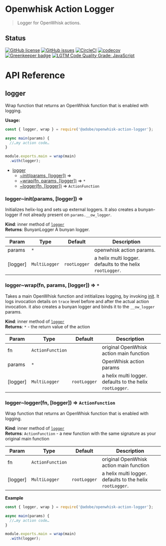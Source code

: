 # Openwhisk Action Logger
> Logger for OpenWhisk actions.

## Status
[![GitHub license](https://img.shields.io/github/license/adobe/openwhisk-action-logger.svg)](https://github.com/adobe/openwhisk-action-logger/blob/master/LICENSE.txt)
[![GitHub issues](https://img.shields.io/github/issues/adobe/openwhisk-action-logger.svg)](https://github.com/adobe/openwhisk-action-logger/issues)
[![CircleCI](https://img.shields.io/circleci/project/github/adobe/openwhisk-action-logger.svg)](https://circleci.com/gh/adobe/openwhisk-action-logger)
[![codecov](https://img.shields.io/codecov/c/github/adobe/openwhisk-action-logger.svg)](https://codecov.io/gh/adobe/openwhisk-action-logger)
[![Greenkeeper badge](https://badges.greenkeeper.io/adobe/openwhisk-action-logger.svg)](https://greenkeeper.io/)
[![LGTM Code Quality Grade: JavaScript](https://img.shields.io/lgtm/grade/javascript/g/adobe/openwhisk-action-logger.svg?logo=lgtm&logoWidth=18)](https://lgtm.com/projects/g/adobe/openwhisk-action-logger)

# API Reference
<a name="module_logger"></a>

## logger
Wrap function that returns an OpenWhisk function that is enabled with logging.

**Usage:**

```js
const { logger, wrap } = require('@adobe/openwhisk-action-logger'};

async main(params) {
  //…my action code…
}

module.exports.main = wrap(main)
  .with(logger);
```


* [logger](#module_logger)
    * [~init(params, [logger])](#module_logger..init) ⇒
    * [~wrap(fn, params, [logger])](#module_logger..wrap) ⇒ <code>\*</code>
    * [~logger(fn, [logger])](#module_logger..logger) ⇒ <code>ActionFunction</code>

<a name="module_logger..init"></a>

### logger~init(params, [logger]) ⇒
Initializes helix-log and sets up external loggers. It also creates a bunyan-logger
if not already present on `params.__ow_logger`.

**Kind**: inner method of [<code>logger</code>](#module_logger)  
**Returns**: BunyanLogger A bunyan logger.  

| Param | Type | Default | Description |
| --- | --- | --- | --- |
| params | <code>\*</code> |  | openwhisk action params. |
| [logger] | <code>MultiLogger</code> | <code>rootLogger</code> | a helix multi logger. defaults to the helix                                            `rootLogger`. |

<a name="module_logger..wrap"></a>

### logger~wrap(fn, params, [logger]) ⇒ <code>\*</code>
Takes a main OpenWhisk function and intitializes logging, by invoking [init](init).
It logs invocation details on `trace` level before and after the actual action invocation.
it also creates a bunyan logger and binds it to the `__ow_logger` params.

**Kind**: inner method of [<code>logger</code>](#module_logger)  
**Returns**: <code>\*</code> - the return value of the action  

| Param | Type | Default | Description |
| --- | --- | --- | --- |
| fn | <code>ActionFunction</code> |  | original OpenWhisk action main function |
| params | <code>\*</code> |  | OpenWhisk action params |
| [logger] | <code>MultiLogger</code> | <code>rootLogger</code> | a helix multi logger. defaults to the helix                                            `rootLogger`. |

<a name="module_logger..logger"></a>

### logger~logger(fn, [logger]) ⇒ <code>ActionFunction</code>
Wrap function that returns an OpenWhisk function that is enabled with logging.

**Kind**: inner method of [<code>logger</code>](#module_logger)  
**Returns**: <code>ActionFunction</code> - a new function with the same signature as your original
                                      main function  

| Param | Type | Default | Description |
| --- | --- | --- | --- |
| fn | <code>ActionFunction</code> |  | original OpenWhisk action main function |
| [logger] | <code>MultiLogger</code> | <code>rootLogger</code> | a helix multi logger. defaults to the helix                                            `rootLogger`. |

**Example**  

```js
const { logger, wrap } = require('@adobe/openwhisk-action-logger'};

async main(params) {
  //…my action code…
}

module.exports.main = wrap(main)
  .with(logger);
```
